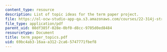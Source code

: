 ```yaml
---
content_type: resource
description: List of topic ideas for the term paper project.
file: https://ol-ocw-studio-app-qa.s3.amazonaws.com/courses/22-314j-structural-mechanics-in-nuclear-power-technology-fall-2006/69bc4ab316aaa3122ca65747771fbef8_term_paper_topics.pdf
file_type: application/pdf
parent_uid: 08df385f-028e-0bf0-d8cc-9705d0ed8484
resourcetype: Document
title: term_paper_topics.pdf
uid: 69bc4ab3-16aa-a312-2ca6-5747771fbef8
---
```

